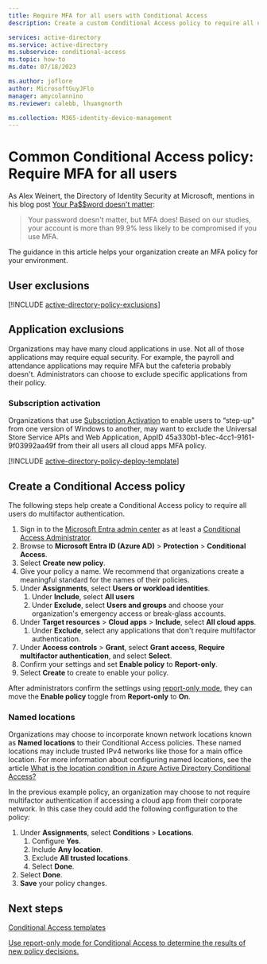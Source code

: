 ```yaml
---
title: Require MFA for all users with Conditional Access
description: Create a custom Conditional Access policy to require all users do multifactor authentication

services: active-directory
ms.service: active-directory
ms.subservice: conditional-access
ms.topic: how-to
ms.date: 07/18/2023

ms.author: joflore
author: MicrosoftGuyJFlo
manager: amycolannino
ms.reviewer: calebb, lhuangnorth

ms.collection: M365-identity-device-management
---
```

# Common Conditional Access policy: Require MFA for all users

As Alex Weinert, the Directory of Identity Security at Microsoft, mentions in his blog post [Your Pa$$word doesn't matter](https://techcommunity.microsoft.com/t5/Azure-Active-Directory-Identity/Your-Pa-word-doesn-t-matter/ba-p/731984):

> Your password doesn't matter, but MFA does! Based on our studies, your account is more than 99.9% less likely to be compromised if you use MFA.

The guidance in this article helps your organization create an MFA policy for your environment.

## User exclusions
[!INCLUDE [active-directory-policy-exclusions](../../../includes/active-directory-policy-exclude-user.md)]

## Application exclusions

Organizations may have many cloud applications in use. Not all of those applications may require equal security. For example, the payroll and attendance applications may require MFA but the cafeteria probably doesn't. Administrators can choose to exclude specific applications from their policy.

### Subscription activation

Organizations that use [Subscription Activation](/windows/deployment/windows-10-subscription-activation) to enable users to “step-up” from one version of Windows to another, may want to exclude the Universal Store Service APIs and Web Application, AppID 45a330b1-b1ec-4cc1-9161-9f03992aa49f from their all users all cloud apps MFA policy.

[!INCLUDE [active-directory-policy-deploy-template](../../../includes/active-directory-policy-deploy-template.md)]

## Create a Conditional Access policy

The following steps help create a Conditional Access policy to require all users do multifactor authentication.

1. Sign in to the [Microsoft Entra admin center](https://entra.microsoft.com) as at least a [Conditional Access Administrator](../roles/permissions-reference.md#conditional-access-administrator).
1. Browse to **Microsoft Entra ID (Azure AD)** > **Protection** > **Conditional Access**.
1. Select **Create new policy**.
1. Give your policy a name. We recommend that organizations create a meaningful standard for the names of their policies.
1. Under **Assignments**, select **Users or workload identities**.
   1. Under **Include**, select **All users**
   1. Under **Exclude**, select **Users and groups** and choose your organization's emergency access or break-glass accounts. 
1. Under **Target resources** > **Cloud apps** > **Include**, select **All cloud apps**.
   1. Under **Exclude**, select any applications that don't require multifactor authentication.
1. Under **Access controls** > **Grant**, select **Grant access**, **Require multifactor authentication**, and select **Select**.
1. Confirm your settings and set **Enable policy** to **Report-only**.
1. Select **Create** to create to enable your policy.

After administrators confirm the settings using [report-only mode](howto-conditional-access-insights-reporting.md), they can move the **Enable policy** toggle from **Report-only** to **On**.

### Named locations

Organizations may choose to incorporate known network locations known as **Named locations** to their Conditional Access policies. These named locations may include trusted IPv4 networks like those for a main office location. For more information about configuring named locations, see the article [What is the location condition in Azure Active Directory Conditional Access?](location-condition.md)

In the previous example policy, an organization may choose to not require multifactor authentication if accessing a cloud app from their corporate network. In this case they could add the following configuration to the policy:

1. Under **Assignments**, select **Conditions** > **Locations**.
   1. Configure **Yes**.
   1. Include **Any location**.
   1. Exclude **All trusted locations**.
   1. Select **Done**.
1. Select **Done**.
1. **Save** your policy changes.

## Next steps

[Conditional Access templates](concept-conditional-access-policy-common.md)

[Use report-only mode for Conditional Access to determine the results of new policy decisions.](concept-conditional-access-report-only.md)
